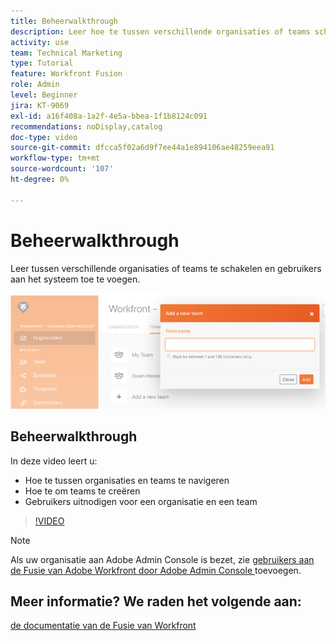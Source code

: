 ```yaml
---
title: Beheerwalkthrough
description: Leer hoe te tussen verschillende organisaties of teams schakelen en gebruikers aan het systeem in  [!DNL Adobe Workfront Fusion] toevoegen.
activity: use
team: Technical Marketing
type: Tutorial
feature: Workfront Fusion
role: Admin
level: Beginner
jira: KT-9069
exl-id: a16f408a-1a2f-4e5a-bbea-1f1b8124c091
recommendations: noDisplay,catalog
doc-type: video
source-git-commit: dfcca5f02a6d9f7ee44a1e894106ae48259eea91
workflow-type: tm+mt
source-wordcount: '107'
ht-degree: 0%

---
```


# Beheerwalkthrough

Leer tussen verschillende organisaties of teams te schakelen en gebruikers aan het systeem toe te voegen.

![ een beeld van een scenario met fout behandeling ](assets/workfront-fusion-administration-1.png)

## Beheerwalkthrough

In deze video leert u:

* Hoe te tussen organisaties en teams te navigeren
* Hoe te om teams te creëren
* Gebruikers uitnodigen voor een organisatie en een team

>[!VIDEO](https://video.tv.adobe.com/v/335310/?quality=12&learn=on&enablevpops)

>[!NOTE]
>
>Als uw organisatie aan Adobe Admin Console is bezet, zie [ gebruikers aan de Fusie van Adobe Workfront door Adobe Admin Console ](https://experienceleague.adobe.com/docs/workfront/using/adobe-workfront-fusion/fusion-in-experience-cloud/add-fusion-users-admin-console.html?lang=nl-NL) toevoegen.


## Meer informatie? We raden het volgende aan:

[ de documentatie van de Fusie van Workfront ](https://experienceleague.adobe.com/nl/docs/workfront-fusion/using/get-started-with-fusion/understand-workfront-fusion/workfront-fusion-overview)
